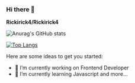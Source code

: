 ### Hi there 👋

**Rickirick4/Rickirick4** 

![Anurag's GitHub stats](https://github-readme-stats.vercel.app/api?username=Rickirick4&show_icons=true&theme=tokyonight)


[![Top Langs](https://github-readme-stats.vercel.app/api/top-langs/?username=Rickirick4&layout=Demo)](https://github.com/anuraghazra/github-readme-stats)




Here are some ideas to get you started:

- 🔭 I’m currently working on Frontend Developer
- 🌱 I’m currently learning Javascript and more...
 <!--
- 👯 I’m looking to collaborate on ...
- 🤔 I’m looking for help with 
- 💬 Ask me about ...
- 📫 How to reach me: ...
- 😄 Pronouns: ...
- ⚡ Fun fact: ...
-->
